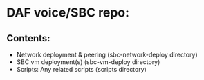 # DAF voice/SBC repo:

## Contents:
* Network deployment & peering (sbc-network-deploy directory)
* SBC vm deployment(s) (sbc-vm-deploy directory)
* Scripts: Any related scripts (scripts directory)